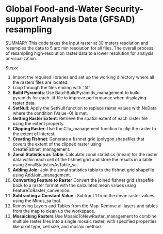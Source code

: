 # Global Food-and-Water Security-support Analysis Data (GFSAD)  resampling
SUMMARY
This code takes the input raster at 30 meters resolution and resamples the data to 5 arc min resolution for all files. The overall process of resampling high-resolution raster data to a lower resolution for analysis or visualization. 

Steps:
1. Import the required libraries and set up the working directory where all the rasters files are located.
2. Loop through the files ending with '.tif'
3. **Build Pyramids**: Use BatchBuildPyramids_management to build pyramids for each .tif file to improve performance when displaying raster data.
4. **SetNull**: Apply the SetNull function to replace raster values with NoData where the condition (Value=0) is met.
5. **Getting Raster Extent**: Retrieve the spatial extent of each raster file using the extent property.
6. **Clipping Raster**: Use the Clip_management function to clip the raster to the extent of interest.
7. **Creating Fishnet**: Generate a fishnet grid (polygon shapefile) that covers the extent of the clipped raster using CreateFishnet_management.
8. **Zonal Statistics as Table**: Calculate zonal statistics (mean) for the raster data within each cell of the fishnet grid and store the results in a table using ZonalStatisticsAsTable_sa.
9. **Adding Join**: Join the zonal statistics table to the fishnet grid shapefile using AddJoin_management.
10. **Converting Feature to Raster**
Convert the joined fishnet grid shapefile back to a raster format with the calculated mean values using FeatureToRaster_conversion.
11. **Subtracting a Constant Value** : Subtract 1 from the mean raster values using the Minus_sa tool.
12. Removing Layers and Tables from the Map: Remove all layers and tables from the map to clean up the workspace.
13. **Mosaicking Rasters** Use MosaicToNewRaster_management to combine multiple raster files into a single mosaic raster, with specified properties like pixel type, cell size, and mosaic method.
    
 
